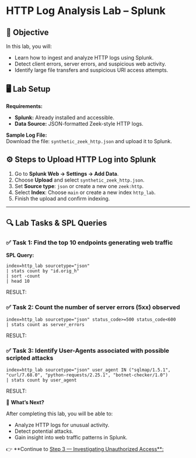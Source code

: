 # HTTP Log Analysis Lab – Splunk  

## 🎯 Objective  
In this lab, you will:  
- Learn how to ingest and analyze HTTP logs using Splunk.  
- Detect client errors, server errors, and suspicious web activity.  
- Identify large file transfers and suspicious URI access attempts.  

## 🖥️ Lab Setup  
**Requirements:**  
- **Splunk:** Already installed and accessible.  
- **Data Source:** JSON-formatted Zeek-style HTTP logs.  

**Sample Log File:**  
Download the file: `synthetic_zeek_http.json` and upload it to Splunk.  

## ⚙️ Steps to Upload HTTP Log into Splunk  

1. Go to **Splunk Web → Settings → Add Data**.  
2. Choose **Upload** and select `synthetic_zeek_http.json`.  
3. Set **Source type**: `json` or create a new one `zeek:http`.  
4. Select **Index**: Choose `main` or create a new index `http_lab`.  
5. Finish the upload and confirm indexing.  

---

## 🔍 Lab Tasks & SPL Queries  

### ✅ Task 1: Find the top 10 endpoints generating web traffic  
**SPL Query:**  
```spl
index=http_lab sourcetype="json"
| stats count by "id.orig_h"
| sort -count
| head 10
```
RESULT:

### ✅ Task 2: Count the number of server errors (5xx) observed

```
index=http_lab sourcetype="json" status_code>=500 status_code<600
| stats count as server_errors
```
RESULT:

### ✅ Task 3: Identify User-Agents associated with possible scripted attacks

```
index=http_lab sourcetype="json" user_agent IN ("sqlmap/1.5.1", "curl/7.68.0", "python-requests/2.25.1", "botnet-checker/1.0")
| stats count by user_agent
```
RESULT:


🚀 **What’s Next?**  

After completing this lab, you will be able to:  
- Analyze HTTP logs for unusual activity.  
- Detect potential attacks.  
- Gain insight into web traffic patterns in Splunk.  

👉 **Continue to [Step 3 — Investigating Unauthorized Access**:](Step3-Investigating_Unauthorized_Access.md)
